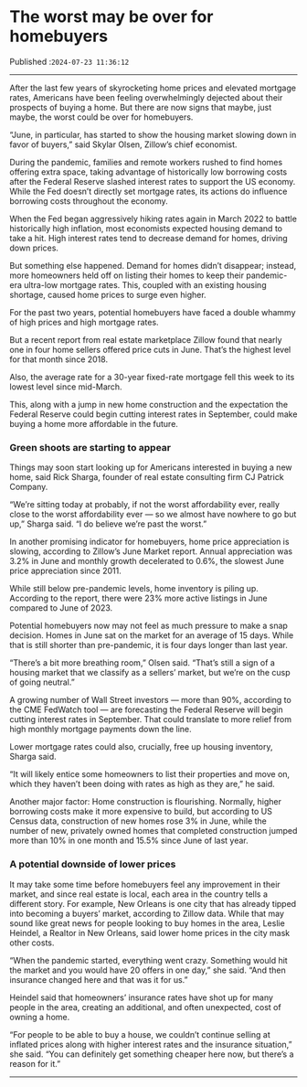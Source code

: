 # The worst may be over for homebuyers

Published :`2024-07-23 11:36:12`

---

After the last few years of skyrocketing home prices and elevated mortgage rates, Americans have been feeling overwhelmingly dejected about their prospects of buying a home. But there are now signs that maybe, just maybe, the worst could be over for homebuyers.

“June, in particular, has started to show the housing market slowing down in favor of buyers,” said Skylar Olsen, Zillow’s chief economist.

During the pandemic, families and remote workers rushed to find homes offering extra space, taking advantage of historically low borrowing costs after the Federal Reserve slashed interest rates to support the US economy. While the Fed doesn’t directly set mortgage rates, its actions do influence borrowing costs throughout the economy.

When the Fed began aggressively hiking rates again in March 2022 to battle historically high inflation, most economists expected housing demand to take a hit. High interest rates tend to decrease demand for homes, driving down prices.

But something else happened. Demand for homes didn’t disappear; instead, more homeowners held off on listing their homes to keep their pandemic-era ultra-low mortgage rates. This, coupled with an existing housing shortage, caused home prices to surge even higher.

For the past two years, potential homebuyers have faced a double whammy of high prices and high mortgage rates.

But a recent report from real estate marketplace Zillow found that nearly one in four home sellers offered price cuts in June. That’s the highest level for that month since 2018.

Also, the average rate for a 30-year fixed-rate mortgage fell this week to its lowest level since mid-March.

This, along with a jump in new home construction and the expectation the Federal Reserve could begin cutting interest rates in September, could make buying a home more affordable in the future.

### Green shoots are starting to appear

Things may soon start looking up for Americans interested in buying a new home, said Rick Sharga, founder of real estate consulting firm CJ Patrick Company.

“We’re sitting today at probably, if not the worst affordability ever, really close to the worst affordability ever — so we almost have nowhere to go but up,” Sharga said. “I do believe we’re past the worst.”

In another promising indicator for homebuyers, home price appreciation is slowing, according to Zillow’s June Market report. Annual appreciation was 3.2% in June and monthly growth decelerated to 0.6%, the slowest June price appreciation since 2011.

While still below pre-pandemic levels, home inventory is piling up. According to the report, there were 23% more active listings in June compared to June of 2023.

Potential homebuyers now may not feel as much pressure to make a snap decision. Homes in June sat on the market for an average of 15 days. While that is still shorter than pre-pandemic, it is four days longer than last year.

“There’s a bit more breathing room,” Olsen said. “That’s still a sign of a housing market that we classify as a sellers’ market, but we’re on the cusp of going neutral.”

A growing number of Wall Street investors — more than 90%, according to the CME FedWatch tool — are forecasting the Federal Reserve will begin cutting interest rates in September. That could translate to more relief from high monthly mortgage payments down the line.

Lower mortgage rates could also, crucially, free up housing inventory, Sharga said.

“It will likely entice some homeowners to list their properties and move on, which they haven’t been doing with rates as high as they are,” he said.

Another major factor: Home construction is flourishing. Normally, higher borrowing costs make it more expensive to build, but according to US Census data, construction of new homes rose 3% in June, while the number of new, privately owned homes that completed construction jumped more than 10% in one month and 15.5% since June of last year.

### A potential downside of lower prices

It may take some time before homebuyers feel any improvement in their market, and since real estate is local, each area in the country tells a different story. For example, New Orleans is one city that has already tipped into becoming a buyers’ market, according to Zillow data. While that may sound like great news for people looking to buy homes in the area, Leslie Heindel, a Realtor in New Orleans, said lower home prices in the city mask other costs.

“When the pandemic started, everything went crazy. Something would hit the market and you would have 20 offers in one day,” she said. “And then insurance changed here and that was it for us.”

Heindel said that homeowners’ insurance rates have shot up for many people in the area, creating an additional, and often unexpected, cost of owning a home.

“For people to be able to buy a house, we couldn’t continue selling at inflated prices along with higher interest rates and the insurance situation,” she said. “You can definitely get something cheaper here now, but there’s a reason for it.”

---


